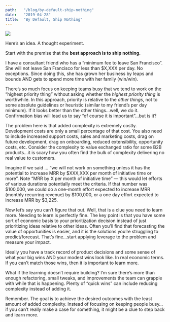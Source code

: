 ```yaml
---
path:	"/blog/by-default-ship-nothing"
date:	"2019-04-28"
title:	"By Default, Ship Nothing"
---
```


![](/images/1*DT8Qnn-VHFtlwHhzq0A2FQ.png)

Here’s an idea. A thought experiment.

Start with the premise that the **best approach is to ship nothing.**

I have a consultant friend who has a “minimum fee to leave San Francisco”. She will not leave San Francisco for less than $X,XXX per day. No exceptions. Since doing this, she has grown her business by leaps and bounds AND gets to spend more time with her family (win/win).

There’s so much focus on keeping teams busy that we tend to work on the “highest priority thing” without asking whether the *highest priority thing* is worthwhile. In this approach, priority is relative to the *other things*, not to some absolute guidelines or heuristic (similar to my friend’s per day minimum). If it looks better than the other things…well, we do it. Confirmation bias will lead us to say “of course it is important”…but is it?

The problem here is that added complexity is extremely costly. Development costs are only a small percentage of that cost. You also need to include increased support costs, sales and marketing costs, drag on future development, drag on onboarding, reduced extensibility, opportunity costs, etc. Consider the complexity to value exchanged ratio for some B2B products…it is scary how you often find the bulk of complexity delivering no real value to customers.

Imagine if we said … “we will not work on something unless it has the potential to increase MRR by $XXX,XXX per month of initiative time or more”. Note “MRR by X per month of initiative time” — this would let efforts of various durations potentially meet the criteria. If that number was $100,000, we could do a one-month effort expected to increase MRR (monthly recurring revenue) by $100,000, or a one day effort expected to increase MRR by $3,225.

Now let’s say you can’t figure that out. Well, that is a clue you need to learn more. Needing to learn is perfectly fine. The key point is that you have some sort of economic basis to your prioritization decision instead of just prioritizing ideas relative to other ideas. Often you’ll find that forecasting the value of opportunities is easier, and it is the solutions you’re struggling to predict/forecast. That’s fine…start applying leverage to the problem and measure your impact.

Ideally you have a track record of product decisions and some sense of what your big wins AND your modest wins look like. In real economic terms. If you can’t match those wins, then it is important to learn more.

What if the learning doesn’t require building? I’m sure there’s more than enough refactoring, small tweaks, and improvements the team can grapple with while that is happening. Plenty of “quick wins” can include reducing complexity instead of adding it.

Remember. The goal is to achieve the desired outcomes with the least amount of added complexity. Instead of focusing on keeping people busy…if you can’t really make a case for something, it might be a clue to step back and learn more.

